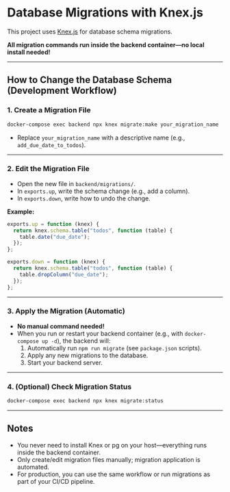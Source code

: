 # Database Migrations with Knex.js

This project uses [Knex.js](https://knexjs.org/) for database schema migrations.

**All migration commands run inside the backend container—no local install needed!**

---

## How to Change the Database Schema (Development Workflow)

### 1. Create a Migration File

```bash
docker-compose exec backend npx knex migrate:make your_migration_name
```

- Replace `your_migration_name` with a descriptive name (e.g., `add_due_date_to_todos`).

---

### 2. Edit the Migration File

- Open the new file in `backend/migrations/`.
- In `exports.up`, write the schema change (e.g., add a column).
- In `exports.down`, write how to undo the change.

**Example:**

```js
exports.up = function (knex) {
  return knex.schema.table("todos", function (table) {
    table.date("due_date");
  });
};

exports.down = function (knex) {
  return knex.schema.table("todos", function (table) {
    table.dropColumn("due_date");
  });
};
```

---

### 3. Apply the Migration (Automatic)

- **No manual command needed!**
- When you run or restart your backend container (e.g., with `docker-compose up -d`), the backend will:
  1. Automatically run `npm run migrate` (see `package.json` scripts).
  2. Apply any new migrations to the database.
  3. Start your backend server.

---

### 4. (Optional) Check Migration Status

```bash
docker-compose exec backend npx knex migrate:status
```

---

## Notes

- You never need to install Knex or pg on your host—everything runs inside the backend container.
- Only create/edit migration files manually; migration application is automated.
- For production, you can use the same workflow or run migrations as part of your CI/CD pipeline.
